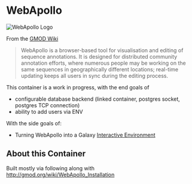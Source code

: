# WebApollo

![WebApollo Logo](http://gmod.org/mediawiki/images/thumb/4/4a/WebApolloLogo.png/400px-WebApolloLogo.png)

From the [GMOD Wiki](http://gmod.org/wiki/WebApollo)

> WebApollo is a browser-based tool for visualisation and editing of sequence
> annotations. It is designed for distributed community annotation efforts,
> where numerous people may be working on the same sequences in geographically
> different locations; real-time updating keeps all users in sync during the
> editing process.

This container is a work in progress, with the end goals of

- configurable database backend (linked container, postgres socket, postgres TCP connection)
- ability to add users via ENV

With the side goals of:

- Turning WebApollo into a Galaxy [Interactive Environment](https://wiki.galaxyproject.org/Admin/IEs?highlight=%28interactive%29%7C%28environment%29)

## About this Container

Built mostly via following along with http://gmod.org/wiki/WebApollo_Installation

